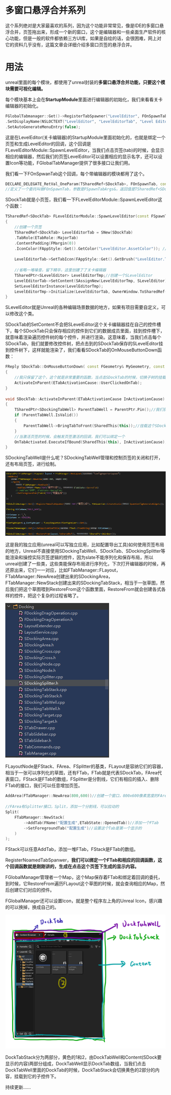 # 多窗口悬浮合并系列

这个系列绝对是大家最喜欢的系列，因为这个功能非常常见，像是IDE的多窗口悬浮合并，页签拖出来，形成一个新的窗口，这个是编辑器和一些桌面生产软件的核心功能，但是一般的软件都依赖三方UI库，如果是自绘的话，会很困难，网上对它的资料几乎没有，这篇文章会详细介绍多窗口页签的悬浮合并。



# 用法

unreal里面的每个模块，都使用了unreal封装的**多窗口悬浮合并功能，只要这个模块需要可视化编辑。**



每个模块基本上会在**StartupModule**里面进行编辑器的初始化，我们来看看关卡编辑器的初始化。



```c++
FGlobalTabmanager::Get()->RegisterTabSpawner("LevelEditor", FOnSpawnTab::CreateRaw(this, &FLevelEditorModule::SpawnLevelEditor))
.SetDisplayName(NSLOCTEXT("LevelEditor", "LevelEditorTab", "Level Editor"))
.SetAutoGenerateMenuEntry(false);
```

这是在LevelEditor(关卡编辑器)的StartupModule里面初始化的，也就是绑定一个页签和生成LevelEditor的回调，这个回调是FLevelEditorModule::SpawnLevelEditor，当我们点击页签(tab)的时候，会显示相应的编辑器，然后我们的页签LevelEditor可以设置相应的显示名字，还可以设置Icon等功能，FGlobalTabManager提供了很多接口让我们用。



我们看一下FOnSpwanTab这个回调，每个带编辑器的模块都用了这个。



```c++
DECLARE_DELEGATE_RetVal_OneParam(TSharedRef<SDockTab>, FOnSpawnTab, const FSpawnTabArgs&);
//定义了一个委托叫做FOnSpawnTab，参数是FSpawnTabArgs&，返回值是TSharedRef<SDockTab>
```



SDockTab就是小页签，我们看一下FLevelEditorModule::SpawnLevelEditor这个函数：

```c++
TSharedRef<SDockTab> FLevelEditorModule::SpawnLevelEditor(const FSpawnTabArgs& InArgs)
{
	//创建一个页签
	TSharedRef<SDockTab> LevelEditorTab = SNew(SDockTab)
	.TabRole(ETabRole::MajorTab)
	.ContentPadding(FMargin(0))
	.IconColor(FAppStyle::Get().GetColor("LevelEditor.AssetColor")); //提供一个小画刷作为Icon的颜色
	
	LevelEditorTab->SetTabIcon(FAppStyle::Get().GetBrush("LevelEditor.Tab"));//提供一个小画刷作为Icon
	
    //省略一堆噪音，留下精华，这里创建了了关卡编辑器
    TSharedPtr<SLevelEditor> LevelEditorTmp;//创建一个SLevelEditor
	LevelEditorTab->SetContent(SAssignNew(LevelEditorTmp, SLevelEditor));//在页签SDockTab的数据成员里面保存SLevelEditor
	SetLevelEditorInstance(LevelEditorTmp);
	LevelEditorTmp->Initialize(LevelEditorTab, OwnerWindow.ToSharedRef());
}
```



SLevelEditor就是Unreal的各种编辑场景数据的地方，如果有项目需要自定义，可以修改这个类。



SDockTab的SetContent不会把SLevelEditor这个关卡编辑器挂在自己的控件槽下，每个SDockTab只会保存相应的控件到它们的数据成员里面，挂到控件槽下，就意味着渲染遍历控件树的每个控件，并进行渲染。这意味着，当我们点击每个SDockTab，我们就要修改控件树，把点击到的SDockTab保存的SLevelEditor挂到控件树下，这样就能渲染了，我们看看SDockTab的OnMouseButtonDown函数：

```c++
FReply SDockTab::OnMouseButtonDown( const FGeometry& MyGeometry, const FPointerEvent& MouseEvent )
{
	//我只保留了这个，这个就是非常重要的函数，当点击SDockTab的时候，切换子树的挂载
	ActivateInParent(ETabActivationCause::UserClickedOnTab);
}

void SDockTab::ActivateInParent(ETabActivationCause InActivationCause)
{
	TSharedPtr<SDockingTabWell> ParentTabWell = ParentPtr.Pin();//我们获取管理SDockTab的SDockingTabWell
	if (ParentTabWell.IsValid())
	{
		ParentTabWell->BringTabToFront(SharedThis(this));//挂载这个SDockTab保存的Content
	}
	//当激活页签的时候，会触发页签激活的回调，我们可以绑定一个
	OnTabActivated.ExecuteIfBound(SharedThis(this), InActivationCause);
}
```



SDockingTabWell是什么呢？SDockingTabWell管理和控制页签的关闭和打开，还有布局页签，进行绘制。

![](_static/Image/Slate/Dock1.png)

这是我的独立应用(unreal可以写独立应用，比如配置导出工具)如何使用页签布局的地方，Unreal不直接使用SDockingTabWell、SDockTab、SDockingSplitter等能渲染和操控实际页签逻辑的控件，因为slate不能序列化和保存布局，所以unreal创建了一些类，这些类能保存布局进行序列化，下次打开编辑器的时候，再还原出来，它们一一对应，比如FTabManager::FLayout，FTabManager::NewArea创建出来的SDockingArea，FTabManager::NewStack创建出来的SDockingTabStack，相当于一张草图，然后我们把这个草图喂到RestoreFrom这个函数里面，RestoreFrom就会创建各式各样的控件，把这个复杂的过程省略了。



![](_static/Image/Slate/Dock2.png)

FLayoutNode是FStack、FArea、FSplitter的基类，FLayout是容纳它们的容器，相当于一张可以序列化的草图，还有FTab，FTab就是代表SDockTab，FArea代表窗口，FStack是FTab的数组，FSplitter是分割线，它们有相应的插入、删除FTab的接口，我们可以任意增加页签。



```c++
AddArea(FTabManager::NewArea(800,600))//创建一个窗口，800x600像素宽度的FArea

//FArea有Splitter接口，Split，添加一个分割线，可以拉动的
Split(
	FTabManager::NewStack(
		->AddTab(FName("配置生成",ETabState::OpenedTab))//添加一个FTab
		->SetForegroundTab("配置生成")//设置这个Tab是第一个显示的
	)
);
```



FStack可以任意AddTab，添加一堆FTab，FStack是FTab的数组。



RegisterNoamedTabSpanwer，**我们可以绑定一个FTab和相应的回调函数，这个回调函数就是刚刚讲的，生成在点击这个页签下生成的显示内容。**

FGlobalManager管理者一个Map，这个Map保存着FTab和绑定着回调的委托，到时候，它RestoreFrom遍历FLayout这个草图的时候，就会查询相应的Map，然后创建它们对应的控件。



FGlobalManager还可以设置Icon，就是整个程序左上角的Unreal Icon，感兴趣的可以换掉，换成自己的。

![](_static/Image/Slate/dock3.png)

DockTabStack分为两部分，黄色的1和2，由DockTabWell和Content(SDock要显示的内容)两部分组成，DockTabWell显示DockTab数组，当我们点击DockTabWell里面的DockTab的时候，DockTabStack会切换黄色的2部分的内容，挂载到它的子控件下。

持续更新......







































